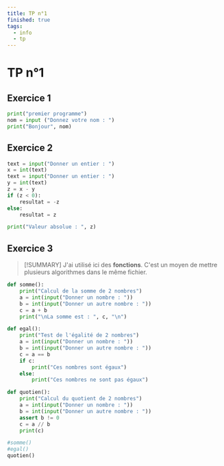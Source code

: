 ```yaml
---
title: TP n°1
finished: true
tags:
  - info
  - tp
---
```


# TP n°1

## Exercice 1

```python [Exercice_1.py]
print("premier programme")
nom = input ("Donnez votre nom : ")
print("Bonjour", nom)
```

## Exercice 2

```python [Exercice_2.py]
text = input("Donner un entier : ")
x = int(text)
text = input("Donner un entier : ")
y = int(text)
z = x - y
if (z < 0):
    resultat = -z
else:
    resultat = z

print("Valeur absolue : ", z)
```

## Exercice 3

> [!SUMMARY]
> J'ai utilisé ici des **fonctions**. C'est un moyen de mettre plusieurs algorithmes dans le même fichier.

```python [Exercice_3.py]
def somme():
    print("Calcul de la somme de 2 nombres")
    a = int(input("Donner un nombre : "))
    b = int(input("Donner un autre nombre : "))
    c = a + b
    print("\nLa somme est : ", c, "\n")

def egal():
    print("Test de l'égalité de 2 nombres")
    a = int(input("Donner un nombre : "))
    b = int(input("Donner un autre nombre : "))
    c = a == b
    if c:
        print("Ces nombres sont égaux")
    else:
        print("Ces nombres ne sont pas égaux")

def quotien():
    print("Calcul du quotient de 2 nombres")
    a = int(input("Donner un nombre : "))
    b = int(input("Donner un autre nombre : "))
    assert b != 0
    c = a // b
    print(c)

#somme()
#egal()
quotien()
```

